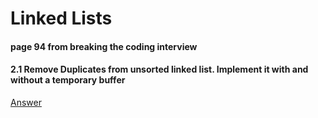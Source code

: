 # Linked Lists
####  page 94 from breaking the coding interview

#### 2.1 Remove Duplicates from unsorted linked list.  Implement it with and without a temporary buffer

[Answer](practice_linked_lists.py)
